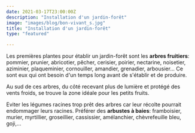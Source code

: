 ```yaml
---
date: 2021-03-17T23:00:00Z
description: "Installation d'un jardin-forêt"
image: "images/blog/bon-vivant_s.jpg"
title: "Installation d'un jardin-forêt"
type: "featured"

---
```

Les premières plantes pour établir un jardin-forêt sont les **arbres fruitiers**: pommier, prunier, abricotier, pêcher, cerisier, poirier, nectarine, noisetier, aziminier, plaqueminier, cornouiller, amandier, grenadier, arbousier... Ce sont eux qui ont besoin d'un temps long avant de s'établir et de produire.

Au sud de ces arbres, du côté recevant plus de lumière et protégé des vents froids, se trouve la zone idéale pour les petits fruits.

Eviter les légumes racines trop prêt des arbres car leur récolte pourrait endommager leurs racines. Préférer des **arbustes à baies**: framboisier, murier, myrtillier, groseillier, cassissier, amélanchier, chèvrefeuille bleu, goji,...
